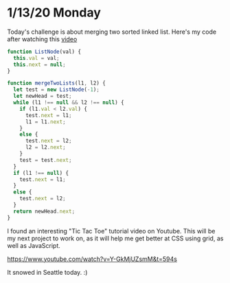 # 1/13/20 Monday

Today's challenge is about merging two sorted linked list. Here's my code after watching this [video](https://www.youtube.com/watch?v=K63Mjf-H0B0&t=332s)

```js
function ListNode(val) {
  this.val = val;
  this.next = null;
}

function mergeTwoLists(l1, l2) {
  let test = new ListNode(-1);
  let newHead = test;
  while (l1 !== null && l2 !== null) {
    if (l1.val < l2.val) {
      test.next = l1;
      l1 = l1.next;
    }
    else {
      test.next = l2;
      l2 = l2.next;
    }
    test = test.next;
  }
  if (l1 !== null) {
    test.next = l1;
  }
  else {
    test.next = l2;
  }
  return newHead.next;
}
```

I found an interesting "Tic Tac Toe" tutorial video on Youtube. This will be my next project to work on, as it will help me get better at CSS using grid, as well as JavaScript. 

https://www.youtube.com/watch?v=Y-GkMjUZsmM&t=594s

It snowed in Seattle today. :)